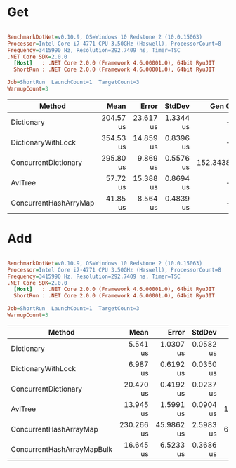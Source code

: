 # Get

``` ini

BenchmarkDotNet=v0.10.9, OS=Windows 10 Redstone 2 (10.0.15063)
Processor=Intel Core i7-4771 CPU 3.50GHz (Haswell), ProcessorCount=8
Frequency=3415990 Hz, Resolution=292.7409 ns, Timer=TSC
.NET Core SDK=2.0.0
  [Host]   : .NET Core 2.0.0 (Framework 4.6.00001.0), 64bit RyuJIT
  ShortRun : .NET Core 2.0.0 (Framework 4.6.00001.0), 64bit RyuJIT

Job=ShortRun  LaunchCount=1  TargetCount=3  
WarmupCount=3  

```
 |                Method |      Mean |     Error |    StdDev |    Gen 0 | Allocated |
 |---------------------- |----------:|----------:|----------:|---------:|----------:|
 |            Dictionary | 204.57 us | 23.617 us | 1.3344 us |        - |       0 B |
 |    DictionaryWithLock | 354.53 us | 14.859 us | 0.8396 us |        - |       0 B |
 |  ConcurrentDictionary | 295.80 us |  9.869 us | 0.5576 us | 152.3438 |  640000 B |
 |               AvlTree |  57.72 us | 15.388 us | 0.8694 us |        - |       0 B |
 | ConcurrentHashArryMap |  41.85 us |  8.564 us | 0.4839 us |        - |       0 B |

# Add

``` ini

BenchmarkDotNet=v0.10.9, OS=Windows 10 Redstone 2 (10.0.15063)
Processor=Intel Core i7-4771 CPU 3.50GHz (Haswell), ProcessorCount=8
Frequency=3415990 Hz, Resolution=292.7409 ns, Timer=TSC
.NET Core SDK=2.0.0
  [Host]   : .NET Core 2.0.0 (Framework 4.6.00001.0), 64bit RyuJIT
  ShortRun : .NET Core 2.0.0 (Framework 4.6.00001.0), 64bit RyuJIT

Job=ShortRun  LaunchCount=1  TargetCount=3  
WarmupCount=3  

```
 |                     Method |       Mean |      Error |    StdDev |   Gen 0 | Allocated |
 |--------------------------- |-----------:|-----------:|----------:|--------:|----------:|
 |                 Dictionary |   5.541 us |  1.0307 us | 0.0582 us |  3.1891 |   13.1 KB |
 |         DictionaryWithLock |   6.987 us |  0.6192 us | 0.0350 us |  3.1967 |  13.13 KB |
 |       ConcurrentDictionary |  20.470 us |  0.4192 us | 0.0237 us |  6.5002 |  26.69 KB |
 |                    AvlTree |  13.945 us |  1.5991 us | 0.0904 us | 11.7493 |  48.15 KB |
 |     ConcurrentHashArrayMap | 230.266 us | 45.9862 us | 2.5983 us | 61.2793 | 251.22 KB |
 | ConcurrentHashArrayMapBulk |  16.645 us |  6.5233 us | 0.3686 us |  4.6387 |  19.11 KB |
